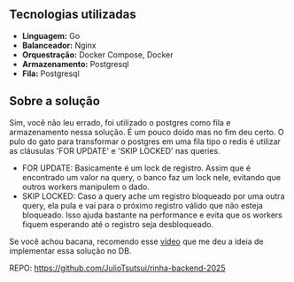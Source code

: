 ## Tecnologias utilizadas

- **Linguagem:** Go
- **Balanceador:** Nginx
- **Orquestração:** Docker Compose, Docker
- **Armazenamento:** Postgresql
- **Fila:** Postgresql

## Sobre a solução
Sim, você não leu errado, foi utilizado o postgres como fila e armazenamento nessa solução. É um pouco doido mas no fim deu certo. O pulo do gato para transformar o postgres em uma fila tipo o redis é utilizar as cláusulas 'FOR UPDATE' e 'SKIP LOCKED' nas queries.
- FOR UPDATE: Basicamente é um lock de registro. Assim que é encontrado um valor na query, o banco faz um lock nele, evitando que outros workers manipulem o dado.
- SKIP LOCKED: Caso a query ache um registro bloqueado por uma outra query, ela pula e vai para o próximo registro válido que não esteja bloqueado. Isso ajuda bastante na performance e evita que os workers fiquem esperando até o registro seja desbloqueado.

Se você achou bacana, recomendo esse [vídeo](https://youtu.be/WIRy1Ws47ic?si=cVpo0q1g2rwye6N5) que me deu a ideia de implementar essa solução no DB.

REPO: https://github.com/JulioTsutsui/rinha-backend-2025
